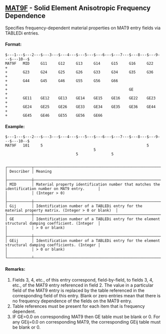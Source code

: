 ## [MAT9F](https://nexus.hexagon.com/documentationcenter/bundle/MSC_Nastran_2022.4/page/Nastran_Combined_Book/qrg/bulkmno/TOC.MAT9F.xhtml) - Solid Element Anisotropic Frequency Dependence

Specifies frequency-dependent material properties on MAT9 entry fields via TABLEDi entries.

#### Format:

```nastran
$---1---$---2---$---3---$---4---$---5---$---6---$---7---$---8---$---9---$---10--$
MAT9F   MID     G11     G12     G13     G14     G15     G16     G22     +       
+       G23     G24     G25     G26     G33     G34     G35     G36     +       
+       G44     G45     G46     G55     G56     G66                     +       
+                                                       GE              +       
+       GE11    GE12    GE13    GE14    GE15    GE16    GE22    GE23    +       
+       GE24    GE25    GE26    GE33    GE34    GE35    GE36    GE44    +       
+       GE45    GE46    GE55    GE56    GE66                                    
```

#### Example:

```nastran
$---1---$---2---$---3---$---4---$---5---$---6---$---7---$---8---$---9---$---10--$
MAT9F   101     5                                               5               
                                        5                                       
                                5               5                               
                                                                                
```

```text
┌───────────┬────────────────────────────────────────────────────────────────────────────────────────────────────┐
│ Describer │ Meaning                                                                                            │
├───────────┼────────────────────────────────────────────────────────────────────────────────────────────────────┤
│ MID       │ Material property identification number that matches the identification number on MAT9 entry.      │
│           │ (Integer > 0)                                                                                      │
├───────────┼────────────────────────────────────────────────────────────────────────────────────────────────────┤
│ Gij       │ Identification number of a TABLEDi entry for the material property matrix. (Integer > 0 or blank)  │
├───────────┼────────────────────────────────────────────────────────────────────────────────────────────────────┤
│ GE        │ Identification number of a TABLEDi entry for the element structural damping coefficient. (Integer  │
│           │ > 0 or blank)                                                                                      │
├───────────┼────────────────────────────────────────────────────────────────────────────────────────────────────┤
│ GEij      │ Identification number of a TABLEDi entry for the element structural damping coefficients. (Integer │
│           │ > 0 or blank)                                                                                      │
└───────────┴────────────────────────────────────────────────────────────────────────────────────────────────────┘
```

#### Remarks:

1. Fields 3, 4, etc., of this entry correspond, field-by-field, to fields 3, 4, etc., of the MAT9 entry referenced in field 2. The value in a particular field of the MAT9 entry is replaced by the table referenced in the corresponding field of this entry. Blank or zero entries mean that there is no frequency dependence of the fields on the MAT9 entry.
2. Table references must be present for each item that is frequency dependent.
3. IF GE=0.0 on corresponding MAT9 then GE table must be blank or 0. For any GEij=0.0 on corresponding MAT9, the corresponding GEij table must be blank or 0.
